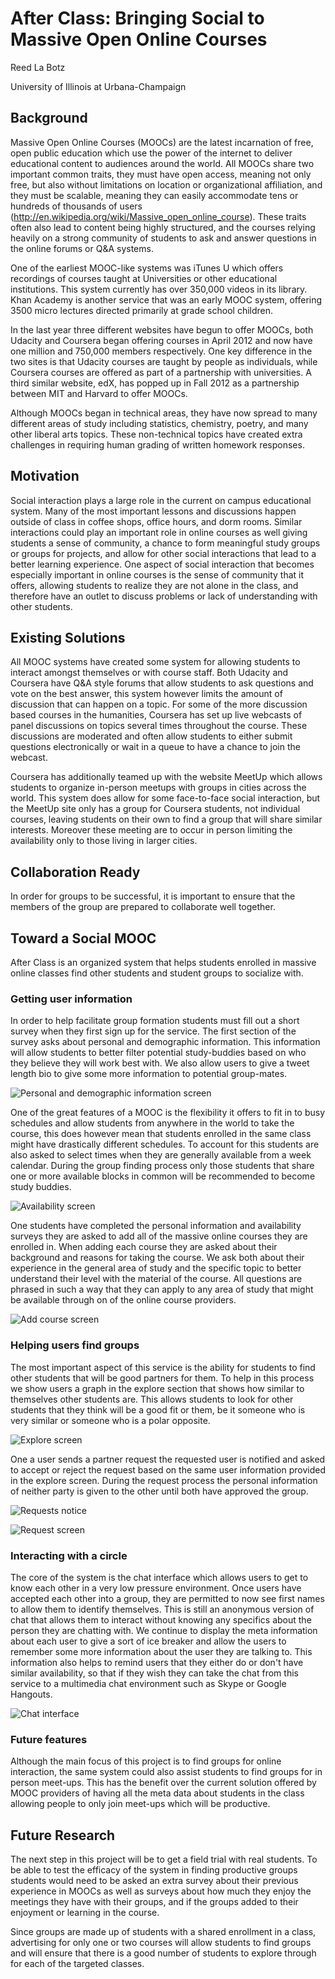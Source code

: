 # After Class: Bringing Social to Massive Open Online Courses

Reed La Botz

University of Illinois at Urbana-Champaign


## Background

Massive Open Online Courses (MOOCs) are the latest incarnation of free, open public education which use the power of the internet to deliver educational content to audiences around the world. All MOOCs share two important common traits, they must have open access, meaning not only free, but also without limitations on location or organizational affiliation, and they must be scalable, meaning they can easily accommodate tens or hundreds of thousands of users (http://en.wikipedia.org/wiki/Massive_open_online_course). These traits often also lead to content being highly structured, and the courses relying heavily on a strong community of students to ask and answer questions in the online forums or Q&A systems. 

One of the earliest MOOC-like systems was iTunes U which offers recordings of courses taught at Universities or other educational institutions. This system currently has over 350,000 videos in its library. Khan Academy is another service that was an early MOOC system, offering 3500 micro lectures directed primarily at grade school children.

In the last year three different websites have begun to offer MOOCs, both Udacity and Coursera began offering courses in April 2012 and now have one million and 750,000 members respectively. One key difference in the two sites is that Udacity courses are taught by people as individuals, while Coursera courses are offered as part of a partnership with universities. A third similar website, edX, has popped up in Fall 2012 as a partnership between MIT and Harvard to offer MOOCs. 

Although MOOCs began in technical areas, they have now spread to many different areas of study including statistics, chemistry, poetry, and many other liberal arts topics. These non-technical topics have created extra challenges in requiring human grading of written homework responses.


## Motivation

Social interaction plays a large role in the current on campus educational system. Many of the most important lessons and discussions happen outside of class in coffee shops, office hours, and dorm rooms. Similar interactions could play an important role in online courses as well giving students a sense of community, a chance to form meaningful study groups or groups for projects, and allow for other social interactions that lead to a better learning experience. One aspect of social interaction that becomes especially important in online courses is the sense of community that it offers, allowing students to realize they are not alone in the class, and therefore have an outlet to discuss problems or lack of understanding with other students.


## Existing Solutions

All MOOC systems have created some system for allowing students to interact amongst themselves or with course staff. Both Udacity and Coursera have Q&A style forums that allow students to ask questions and vote on the best answer, this system however limits the amount of discussion that can happen on a topic. For some of the more discussion based courses in the humanities, Coursera has set up live webcasts of panel discussions on topics several times throughout the course. These discussions are moderated and often allow students to either submit questions electronically or wait in a queue to have a chance to join the webcast. 

Coursera has additionally teamed up with the website MeetUp which allows students to organize in-person meetups with groups in cities across the world. This system does allow for some face-to-face social interaction, but the MeetUp site only has a group for Coursera students, not individual courses, leaving students on their own to find a group that will share similar interests. Moreover these meeting are to occur in person limiting the availability only to those living in larger cities.


## Collaboration Ready

In order for groups to be successful, it is important to ensure that the members of the group are prepared to collaborate well together.


## Toward a Social MOOC

After Class is an organized system that helps students enrolled in massive online classes find other students and student groups to socialize with. 


### Getting user information

In order to help facilitate group formation students must fill out a short survey when they first sign up for the service. The first section of the survey asks about personal and demographic information. This information will allow students to better filter potential study-buddies based on who they believe they will work best with. We also allow users to give a tweet length bio to give some more information to potential group-mates.

![Personal and demographic information screen](https://raw.github.com/reedlabotz/AfterClass/master/writing/screenshots/welcome-step-1.png)

One of the great features of a MOOC is the flexibility it offers to fit in to busy schedules and allow students from anywhere in the world to take the course, this does however mean that students enrolled in the same class might have drastically different schedules. To account for this students are also asked to select times when they are generally available from a week calendar. During the group finding process only those students that share one or more available blocks in common will be recommended to become study buddies.
 
![Availability screen](https://raw.github.com/reedlabotz/AfterClass/master/writing/screenshots/welcome-step-2.png)

One students have completed the personal information and availability surveys they are asked to add all of the massive online courses they are enrolled in. When adding each course they are asked about their background and reasons for taking the course. We ask both about their experience in the general area of study and the specific topic to better understand their level with the material of the course. All questions are phrased in such a way that they can apply to any area of study that might be available through on of the online course providers. 

![Add course screen](https://raw.github.com/reedlabotz/AfterClass/master/writing/screenshots/add-course.png)


### Helping users find groups

The most important aspect of this service is the ability for students to find other students that will be good partners for them. To help in this process we show users a graph in the explore section that shows how similar to themselves other students are. This allows students to look for other students that they think will be a good fit or them, be it someone who is very similar or someone who is a polar opposite.

![Explore screen](https://raw.github.com/reedlabotz/AfterClass/master/writing/screenshots/explore.png)

One a user sends a partner request the requested user is notified and asked to accept or reject the request based on the same user information provided in the explore screen. During the request process the personal information of neither party is given to the other until both have approved the group.

![Requests notice](https://raw.github.com/reedlabotz/AfterClass/master/writing/screenshots/request.png)

![Request screen](https://raw.github.com/reedlabotz/AfterClass/master/writing/screenshots/partner-request.png)


### Interacting with a circle

The core of the system is the chat interface which allows users to get to know each other in a very low pressure environment. Once users have accepted each other into a group, they are permitted to now see first names to allow them to identify themselves. This is still an anonymous version of chat that allows them to interact without knowing any specifics about the person they are chatting with. We continue to display the meta information about each user to give a sort of ice breaker and allow the users to remember some more information about the user they are talking to. This information also helps to remind users that they either do or don't have similar availability, so that if they wish they can take the chat from this service to a multimedia chat environment such as Skype or Google Hangouts.

![Chat interface](https://raw.github.com/reedlabotz/AfterClass/master/writing/screenshots/chat.png)


### Future features

Although the main focus of this project is to find groups for online interaction, the same system could also assist students to find groups for in person meet-ups. This has the benefit over the current solution offered by MOOC providers of having all the meta data about students in the class allowing people to only join meet-ups which will be productive.


## Future Research

The next step in this project will be to get a field trial with real students. To be able to test the efficacy of the system in finding productive groups students would need to be asked an extra survey about their previous experience in MOOCs as well as surveys about how much they enjoy the meetings they have with their groups, and if the groups added to their enjoyment or learning in the course.

Since groups are made up of students with a shared enrollment in a class, advertising for only one or two courses will allow students to find groups and will ensure that there is a good number of students to explore through for each of the targeted classes.